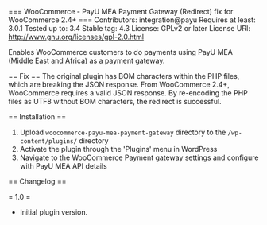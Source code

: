 === WooCommerce - PayU MEA Payment Gateway (Redirect) fix for WooCommerce 2.4+ ===
Contributors:  integration@payu
Requires at least: 3.0.1
Tested up to: 3.4
Stable tag: 4.3
License: GPLv2 or later
License URI: http://www.gnu.org/licenses/gpl-2.0.html

Enables WooCommerce customers to do payments using PayU MEA (Middle East and Africa) as a payment gateway.

== Fix ==
The original plugin has BOM characters within the PHP files, which are breaking the JSON response.  From WooCommerce 2.4+, WooCommerce requires a valid JSON response.  By re-encoding the PHP files as UTF8 without BOM characters, the redirect is successful. 

== Installation ==

1. Upload `woocommerce-payu-mea-payment-gateway` directory to the `/wp-content/plugins/` directory
1. Activate the plugin through the 'Plugins' menu in WordPress
1. Navigate to the WooCommerce Payment gateway settings and configure with PayU MEA API details

== Changelog ==

= 1.0 =
* Initial plugin version.
